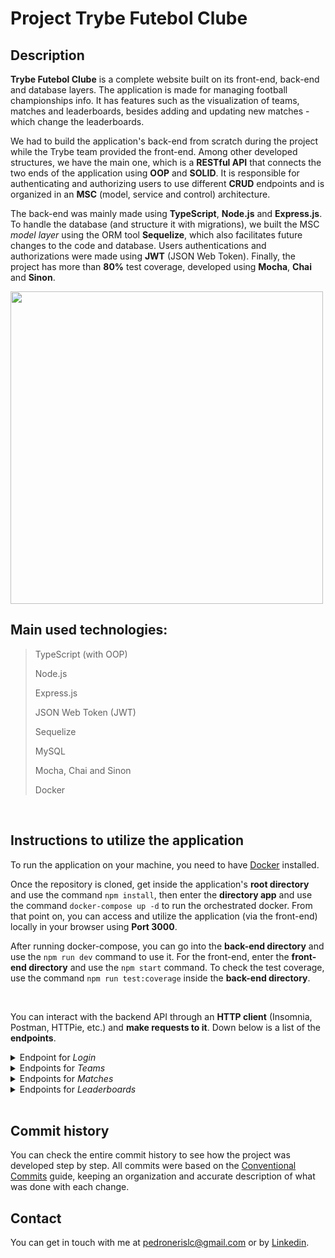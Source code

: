 # Project Trybe Futebol Clube

## Description
**Trybe Futebol Clube** is a complete website built on its front-end, back-end and database layers. The application is made for managing football championships info. It has features such as the visualization of teams, matches and leaderboards, besides adding and updating new matches - which change the leaderboards.

We had to build the application's back-end from scratch during the project while the Trybe team provided the front-end. Among other developed structures, we have the main one, which is a **RESTful API** that connects the two ends of the application using **OOP** and **SOLID**. It is responsible for authenticating and authorizing users to use different **CRUD** endpoints and is organized in an **MSC** (model, service and control) architecture.

The back-end was mainly made using **TypeScript**,  **Node.js** and **Express.js**. To handle the database (and structure it with migrations), we built the MSC *model layer* using the ORM tool **Sequelize**, which also facilitates future changes to the code and database. Users authentications and authorizations were made using **JWT** (JSON Web Token). Finally, the project has more than **80%** test coverage, developed using **Mocha**, **Chai** and **Sinon**.

<img src="https://user-images.githubusercontent.com/94147604/195465592-2bc2393e-ab07-4316-93fd-0a97ef09fe73.jpg" width="500">

<br>

## Main used technologies:
>TypeScript (with OOP)
>
>Node.js
>
>Express.js
>
>JSON Web Token (JWT)
>
>Sequelize
>
>MySQL
>
>Mocha, Chai and Sinon
>
>Docker

<br>

## Instructions to utilize the application
To run the application on your machine, you need to have <a href="https://www.docker.com/">Docker</a> installed.

Once the repository is cloned, get inside the application's **root directory** and use the command `npm install`, then enter the **directory app** and use the command `docker-compose up -d` to run the orchestrated docker. From that point on, you can access and utilize the application (via the front-end) locally in your browser using **Port 3000**.

After running docker-compose, you can go into the **back-end directory** and use the `npm run dev` command to use it. For the front-end, enter the **front-end directory** and use the `npm start` command. To check the test coverage, use the command `npm run test:coverage` inside the **back-end directory**.

<br>

You can interact with the backend API through an **HTTP client** (Insomnia, Postman, HTTPie, etc.) and **make requests to it**. Down below is a list of the **endpoints**.

<details>
  <summary>Endpoint for <i>Login</i></summary>
  <ul>
  <li>post('/');</li>
  <li>post('/validate');</li>
  </ul>
</details>

<details>
  <summary>Endpoints for <i>Teams</i></summary>
  <ul>
  <li>get('/');</li>
  <li>get('/:id');</li>
  </ul>
</details>

<details>
  <summary>Endpoints for <i>Matches</i></summary>
  <ul>
  <li>post('/');</li>
  <li>get('/');</li>
  <li>get('/:id');</li>
  <li>get('/:id/finish');</li>
  </ul>
</details>

<details>
  <summary>Endpoints for <i>Leaderboards</i></summary>
  <ul>
  <li>get('/');</li>
  <li>get('/home');</li>
  <li>get('/away');</li>
  </ul>
</details>

<br>

## Commit history
You can check the entire commit history to see how the project was developed step by step. All commits were based on the [Conventional Commits](https://www.conventionalcommits.org/en/v1.0.0/) guide, keeping an organization and accurate description of what was done with each change.

## Contact
You can get in touch with me at pedronerislc@gmail.com or by <a href="https://www.linkedin.com/in/pedro-nl-caldas/">Linkedin</a>.
